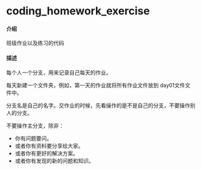 # coding_homework_exercise

#### 介绍
班级作业以及练习的代码
       
#### 描述
每个人一个分支，用来记录自己每天的作业。

每天新建一个文件夹，例如，第一天的作业就将所有作业文件放到 day01文件文件中。

分支名是自己的名字。交作业的时候，先看操作的是不是自己的分支，不要操作别人的分支。

不要操作主分支，除非：
 + 你有问题要问。
 + 或者你有资料要分享给大家。
 + 或者你有更好的解决方案。
 + 或者你有发现的新的问题和知识。